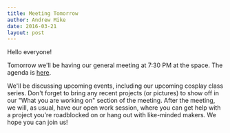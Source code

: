 ```yaml
---
title: Meeting Tomorrow
author: Andrew Mike
date: 2016-03-21
layout: post
---
```


Hello everyone! 

Tomorrow we'll be having our general meeting at 7:30 PM at the space. The agenda is [here](https://wiki.hacksburg.org/meetings:2016-03-22_general_meeting). 

We'll be discussing upcoming events, including our upcoming cosplay class series. Don't forget to bring any recent projects (or pictures) to show off in our "What you are working on" section of the meeting. After the meeting, we will, as usual, have our open work session, where you can get help with a project you're roadblocked on or hang out with like-minded makers. We hope you can join us!
